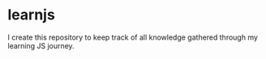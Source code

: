 # learnjs
I create this repository to keep track of all knowledge gathered through my learning JS journey.
